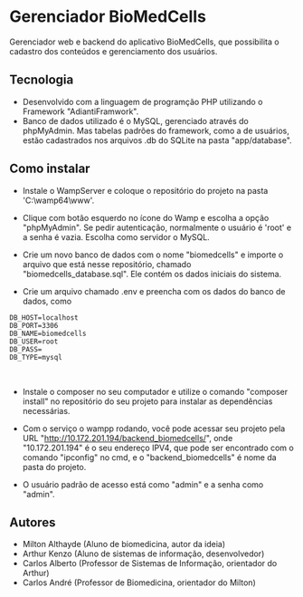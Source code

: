# Gerenciador BioMedCells
Gerenciador web e backend do aplicativo BioMedCells, que possibilita o cadastro dos conteúdos e gerenciamento dos usuários.

## Tecnologia
- Desenvolvido com a linguagem de programção PHP utilizando o Framework "AdiantiFramwork".
- Banco de dados utilizado é o MySQL, gerenciado através do phpMyAdmin. Mas tabelas padrões do framework, como a de usuários, estão cadastrados nos arquivos .db do SQLite na pasta "app/database".

## Como instalar
- Instale o WampServer e coloque o repositório do projeto na pasta 'C:\wamp64\www'.<br/>

- Clique com botão esquerdo no ícone do Wamp e escolha a opção "phpMyAdmin". Se pedir autenticação, normalmente o usuário é 'root' e a senha é vazia. Escolha como servidor o MySQL.<br/>

- Crie um novo banco de dados com o nome "biomedcells" e importe o arquivo que está nesse repositório, chamado "biomedcells_database.sql". Ele contém os dados iniciais do sistema.<br/>

- Crie um arquivo chamado .env e preencha com os dados do banco de dados, como
```
DB_HOST=localhost
DB_PORT=3306
DB_NAME=biomedcells
DB_USER=root
DB_PASS=
DB_TYPE=mysql
```
<br/>

- Instale o composer no seu computador e utilize o comando "composer install" no repositório do seu projeto para instalar as dependências necessárias.<br/>

- Com o serviço o wampp rodando, você pode acessar seu projeto pela URL "http://10.172.201.194/backend_biomedcells/", onde "10.172.201.194" é o seu endereço IPV4, que pode ser encontrado com o comando "ipconfig" no cmd, e o "backend_biomedcells" é nome da pasta do projeto.<br/>

- O usuário padrão de acesso está como "admin" e a senha como "admin".

## Autores
- Milton Althayde (Aluno de biomedicina, autor da ideia) <br/>
- Arthur Kenzo (Aluno de sistemas de informação, desenvolvedor) <br/>
- Carlos Alberto (Professor de Sistemas de Informação, orientador do Arthur) <br/>
- Carlos André (Professor de Biomedicina, orientador do Milton)